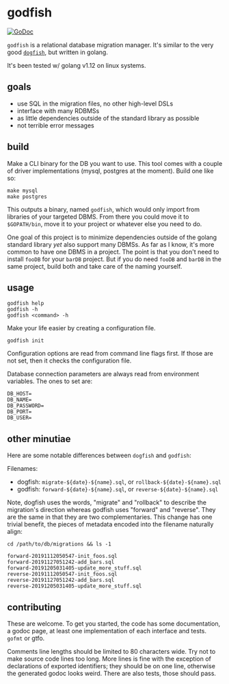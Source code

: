 # godfish

[![GoDoc](https://godoc.org/bitbucket.org/rafaelespinoza/godfish?status.svg)](https://godoc.org/bitbucket.org/rafaelespinoza/godfish)

`godfish` is a relational database migration manager. It's similar to the very
good [`dogfish`](https://github.com/dwb/dogfish), but written in golang.

It's been tested w/ golang v1.12 on linux systems.

## goals

- use SQL in the migration files, no other high-level DSLs
- interface with many RDBMSs
- as little dependencies outside of the standard library as possible
- not terrible error messages

## build

Make a CLI binary for the DB you want to use. This tool comes with a couple of
driver implementations (mysql, postgres at the moment). Build one like so:

```
make mysql
make postgres
```

This outputs a binary, named `godfish`, which would only import from libraries
of your targeted DBMS. From there you could move it to `$GOPATH/bin`, move it
to your project or whatever else you need to do.

One goal of this project is to minimize dependencies outside of the golang
standard library *yet* also support many DBMSs. As far as I know, it's more
common to have one DBMS in a project. The point is that you don't need to
install `fooDB` for your `barDB` project.  But if you do need `fooDB` and
`barDB` in the same project, build both and take care of the naming yourself.

## usage

```
godfish help
godfish -h
godfish <command> -h
```

Make your life easier by creating a configuration file.

```
godfish init
```

Configuration options are read from command line flags first. If those are not
set, then it checks the configuration file.


Database connection parameters are always read from environment variables. The
ones to set are:

```
DB_HOST=
DB_NAME=
DB_PASSWORD=
DB_PORT=
DB_USER=
```

## other minutiae

Here are some notable differences between `dogfish` and `godfish`:

Filenames:

- dogfish: `migrate-${date}-${name}.sql`, or `rollback-${date}-${name}.sql`
- godfish: `forward-${date}-${name}.sql`, or `reverse-${date}-${name}.sql`

Note, dogfish uses the words, "migrate" and "rollback" to describe the
migration's direction whereas godfish uses "forward" and "reverse". They are
the same in that they are two complementaries. This change has one trivial
benefit, the pieces of metadata encoded into the filename naturally align:

```
cd /path/to/db/migrations && ls -1

forward-20191112050547-init_foos.sql
forward-20191127051242-add_bars.sql
forward-20191205031405-update_more_stuff.sql
reverse-20191112050547-init_foos.sql
reverse-20191127051242-add_bars.sql
reverse-20191205031405-update_more_stuff.sql
```

## contributing

These are welcome. To get you started, the code has some documentation, a godoc
page, at least one implementation of each interface and tests. `gofmt` or gtfo.

Comments line lengths should be limited to 80 characters wide. Try not to make
source code lines too long. More lines is fine with the exception of
declarations of exported identifiers; they should be on one line, otherwise the
generated godoc looks weird. There are also tests, those should pass.
